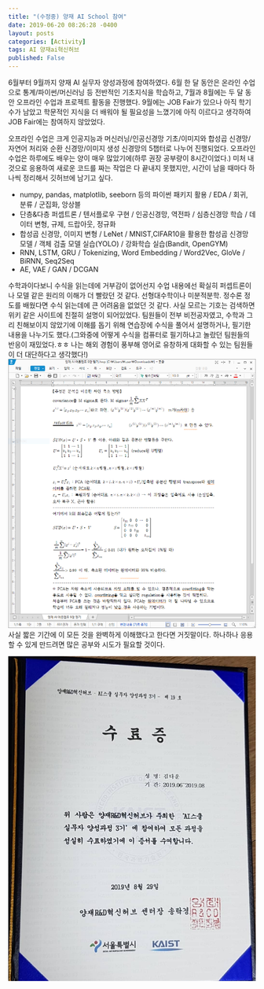 ```yaml
---
title: "(수정중) 양재 AI School 참여"
date: 2019-06-20 08:26:28 -0400
layout: posts
categories: [Activity]
tags: AI 양재ai혁신허브
published: False
---
```


6월부터 9월까지 양재 AI 실무자 양성과정에 참여하였다.
6월 한 달 동안은 온라인 수업으로 통계/파이썬/머신러닝 등 전반적인 기초지식을 학습하고, 7월과 8월에는 두 달 동안 오프라인 수업과 프로젝트 활동을 진행했다. 9월에는 JOB Fair가 있으나 아직 학기 수가 남았고 학문적인 지식을 더 배워야 될 필요성을 느꼈기에 아직 이르다고 생각하여 JOB Fair에는 참여하지 않았었다.

오프라인 수업은 크게 인공지능과 머신러닝/인공신경망 기초/이미지와 합성곱 신경망/자연어 처리와 순환 신경망/이미지 생성 신경망의 5챕터로 나누어 진행되었다. 오프라인 수업은 하루에도 배우는 양이 매우 많았기에(하루 권장 공부량이 8시간이었다.) 미처 내 것으로 응용하여 새로운 코드를 짜는 작업은 다 끝내지 못했지만, 시간이 남을 때마다 하나씩 정리해서 깃허브에 남기고 싶다.

- numpy, pandas, matplotlib, seeborn 등의 파이썬 패키지 활용 / EDA / 회귀, 분류 / 군집화, 앙상블
- 단층&다층 퍼셉트론 / 텐서플로우 구현 / 인공신경망, 역전파 / 심층신경망 학습 / 데이터 변형, 규제, 드랍아웃, 정규화
- 합성곱 신경망, 이미지 변형 / LeNet / MNIST,CIFAR10을 활용한 합성곱 신경망 모델 / 객체 검출 모델 실습(YOLO) / 강화학습 실습(Bandit, OpenGYM)
- RNN, LSTM, GRU / Tokenizing, Word Embedding / Word2Vec, GloVe / BiRNN, Seq2Seq
- AE, VAE / GAN / DCGAN

수학과이다보니 수식을 읽는데에 거부감이 없어선지 수업 내용에선 확실히 퍼셉트론이나 모델 같은 원리의 이해가 더 빨랐던 것 같다. 선형대수학이나 미분적분학. 정수론 정도를 배웠다면 수식 읽는데에 큰 어려움을 없었던 것 같다. 사실 모르는 기호는 검색하면 위키 같은 사이트에 친절히 설명이 되어있었다. 팀원들이 전부 비전공자였고, 수학과 그리 친해보이지 않았기에 이해를 돕기 위해 연습장에 수식을 풀어서 설명하거나, 필기한 내용을 나누기도 했다.(그와중에 어떻게 수식을 컴퓨터로 필기하냐고 놀랐던 팀원들의 반응이 재밌었다.ㅎㅎ 나는 해외 경험이 풍부해 영어로 유창하게 대화할 수 있는 팀원들이 더 대단하다고 생각했다!)
![필기](/img/필기.PNG)
사실 짧은 기간에 이 모든 것을 완벽하게 이해했다고 한다면 거짓말이다. 하나하나 응용할 수 있게 만드려면 많은 공부와 시도가 필요할 것이다.

![양재](/img/YJAI.jpg)
